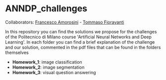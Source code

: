 # ANNDP_challenges

Collaborators: [Francesco Amorosini](https://github.com/FrancescoAmorosini) - [Tommaso Fioravanti](https://github.com/tommasofioravanti)

In this repository you can find the solutions we propose for the challenges of the Politecnico di Milano course 'Artificial Neural Networks and Deep Learning'. In each folder you can find a brief explanation of the challenge and our solution, commented in the pdf files that can be found in the folders themselves

- __Homework_1__: image classification
- __Homework_2__: image segmentation
- __Homework_3__: visual question answering
